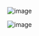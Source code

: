 
![image](https://user-images.githubusercontent.com/35042430/159355443-a33c327f-415d-43d7-95e9-d306752c2086.png)

![image](https://user-images.githubusercontent.com/35042430/160518240-758738e3-ca28-4b3c-b28c-9da43b27b82d.png)

